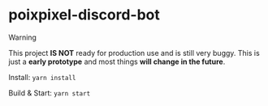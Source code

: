 # poixpixel-discord-bot
> [!WARNING]
> This project **IS NOT** ready for production use and is still very buggy. This is just a **early prototype** and most things **will change in the future**.

Install: ``yarn install``

Build & Start: ``yarn start``
